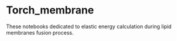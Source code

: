 # Torch_membrane
 These notebooks dedicated to elastic energy calculation during lipid membranes fusion process.
